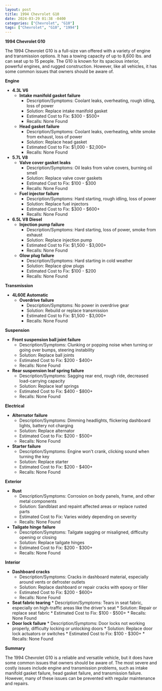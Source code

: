 ```yaml
---
layout: post
title: 1994 Chevrolet G10
date: 2024-03-29 01:38 -0400
categories: ["Chevrolet", "G10"]
tags: ["Chevrolet", "G10", "1994"]
---
```

**1994 Chevrolet G10**

The 1994 Chevrolet G10 is a full-size van offered with a variety of engine and transmission options. It has a towing capacity of up to 8,600 lbs. and can seat up to 15 people. The G10 is known for its spacious interior, powerful engines, and rugged construction. However, like all vehicles, it has some common issues that owners should be aware of.

**Engine**

* **4.3L V6**
    * **Intake manifold gasket failure**
        * Description/Symptoms: Coolant leaks, overheating, rough idling, loss of power
        * Solution: Replace intake manifold gasket
        * Estimated Cost to Fix: $300 - $500+
        * Recalls: None Found
    * **Head gasket failure**
        * Description/Symptoms: Coolant leaks, overheating, white smoke from exhaust, loss of power
        * Solution: Replace head gasket
        * Estimated Cost to Fix: $1,000 - $2,000+
        * Recalls: None Found
* **5.7L V8**
    * **Valve cover gasket leaks**
        * Description/Symptoms: Oil leaks from valve covers, burning oil smell
        * Solution: Replace valve cover gaskets
        * Estimated Cost to Fix: $100 - $300
        * Recalls: None Found
    * **Fuel injector failure**
        * Description/Symptoms: Hard starting, rough idling, loss of power
        * Solution: Replace fuel injectors
        * Estimated Cost to Fix: $300 - $600+
        * Recalls: None Found
* **6.5L V8 Diesel**
    * **Injection pump failure**
        * Description/Symptoms: Hard starting, loss of power, smoke from exhaust
        * Solution: Replace injection pump
        * Estimated Cost to Fix: $1,500 - $3,000+
        * Recalls: None Found
    * **Glow plug failure**
        * Description/Symptoms: Hard starting in cold weather
        * Solution: Replace glow plugs
        * Estimated Cost to Fix: $100 - $200
        * Recalls: None Found

**Transmission**

* **4L60E Automatic**
    * **Overdrive failure**
        * Description/Symptoms: No power in overdrive gear
        * Solution: Rebuild or replace transmission
        * Estimated Cost to Fix: $1,500 - $3,000+
        * Recalls: None Found

**Suspension**

* **Front suspension ball joint failure**
    * Description/Symptoms: Clunking or popping noise when turning or going over bumps, steering instability
    * Solution: Replace ball joints
    * Estimated Cost to Fix: $200 - $400+
    * Recalls: None Found
* **Rear suspension leaf spring failure**
    * Description/Symptoms: Sagging rear end, rough ride, decreased load-carrying capacity
    * Solution: Replace leaf springs
    * Estimated Cost to Fix: $400 - $800+
    * Recalls: None Found

**Electrical**

* **Alternator failure**
    * Description/Symptoms: Dimming headlights, flickering dashboard lights, battery not charging
    * Solution: Replace alternator
    * Estimated Cost to Fix: $200 - $500+
    * Recalls: None Found
* **Starter failure**
    * Description/Symptoms: Engine won't crank, clicking sound when turning the key
    * Solution: Replace starter
    * Estimated Cost to Fix: $200 - $400+
    * Recalls: None Found

**Exterior**

* **Rust**
    * Description/Symptoms: Corrosion on body panels, frame, and other metal components
    * Solution: Sandblast and repaint affected areas or replace rusted parts
    * Estimated Cost to Fix: Varies widely depending on severity
    * Recalls: None Found
* **Tailgate hinge failure**
    * Description/Symptoms: Tailgate sagging or misaligned, difficulty opening or closing
    * Solution: Replace tailgate hinges
    * Estimated Cost to Fix: $200 - $300+
    * Recalls: None Found

**Interior**

* **Dashboard cracks**
    * Description/Symptoms: Cracks in dashboard material, especially around vents or defroster outlets
    * Solution: Replace dashboard or repair cracks with epoxy or filler
    * Estimated Cost to Fix: $200 - $600+
    * Recalls: None Found
* **Seat fabric tearing**
        * Description/Symptoms: Tears in seat fabric, especially on high-traffic areas like the driver's seat
        * Solution: Repair or replace seat fabric
        * Estimated Cost to Fix: $100 - $500+
        * Recalls: None Found
* **Door lock failure**
        * Description/Symptoms: Door locks not working properly, difficulty locking or unlocking doors
        * Solution: Replace door lock actuators or switches
        * Estimated Cost to Fix: $100 - $300+
        * Recalls: None Found

**Summary**

The 1994 Chevrolet G10 is a reliable and versatile vehicle, but it does have some common issues that owners should be aware of. The most severe and costly issues include engine and transmission problems, such as intake manifold gasket failure, head gasket failure, and transmission failure. However, many of these issues can be prevented with regular maintenance and repairs.

